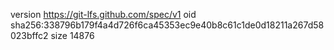 version https://git-lfs.github.com/spec/v1
oid sha256:338796b179f4a4d726f6ca45353ec9e40b8c61c1de0d18211a267d58023bffc2
size 14876
